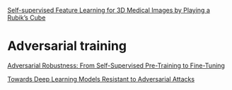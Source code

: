 
[Self-supervised Feature Learning for 3D Medical Images by Playing a Rubik’s Cube](https://arxiv.org/pdf/1910.02241.pdf)

# Adversarial training
[Adversarial Robustness: From Self-Supervised Pre-Training to Fine-Tuning](https://openaccess.thecvf.com/content_CVPR_2020/papers/Chen_Adversarial_Robustness_From_Self-Supervised_Pre-Training_to_Fine-Tuning_CVPR_2020_paper.pdf)

[Towards Deep Learning Models Resistant to Adversarial Attacks](https://arxiv.org/pdf/1706.06083.pdf)
